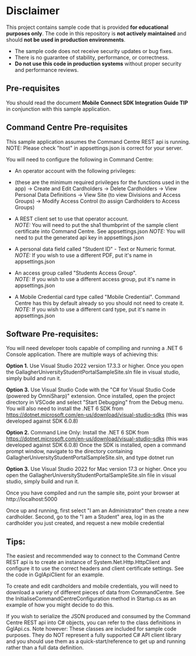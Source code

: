 ﻿
# Disclaimer

This project contains sample code that is provided **for educational purposes only**. The code in this repository is **not actively maintained** and should **not be used in production environments**.

- The sample code does not receive security updates or bug fixes.
- There is no guarantee of stability, performance, or correctness.
- **Do not use this code in production systems** without proper security and performance reviews.

## Pre-requisites

You should read the document **Mobile Connect SDK Integration Guide TIP** in conjunction with this sample application.

## Command Centre Pre-requisites

This sample application assumes the Command Centre REST api is running.  
NOTE: Please check "host" in appsettings.json is correct for your server.

You will need to configure the following in Command Centre:

- An operator account with the following privileges: 
- (these are the minimum required privileges for the functions used in the app)
  -> Create and Edit Cardholders
  -> Delete Cardholders
  -> View Personal Data Definitions
  -> View Site (to view Divisions and Access Groups)
  -> Modify Access Control (to assign Cardholders to Access Groups)

- A REST client set to use that operator account.  
  *NOTE:* You will need to put the sha1 thumbprint of the sample client certificate into Command Centre. See appsettings.json
  *NOTE:* You will need to put the generated api key in appsettings.json

- A personal data field called "Student ID" - Text or Numeric format.  
  *NOTE:* If you wish to use a different PDF, put it's name in appsettings.json

- An access group called "Students Access Group".  
 *NOTE:* If you wish to use a different access group, put it's name in appsettings.json

- A Mobile Credential card type called "Mobile Credential". Command Centre has this by default already so you should not need to create it.  
  *NOTE:* If you wish to use a different card type, put it's name in appsettings.json

## Software Pre-requisites:

You will need developer tools capable of compiling and running a .NET 6 Console application.
There are multiple ways of achieving this:

**Option 1.** Use Visual Studio 2022 version 17.3.3 or higher.
   Once you open the GallagherUniversityStudentPortalSampleSite.sln file in visual studio, simply build and run it.

**Option 3.** Use Visual Studio Code with the "C# for Visual Studio Code (powered by OmniSharp)" extension.
   Once installed, open the project directory in VSCode and select "Start Debugging" from the Debug menu.
   You will also need to install the .NET 6 SDK from https://dotnet.microsoft.com/en-us/download/visual-studio-sdks (this was developed against SDK 6.0.8)

**Option 2.** Command Line Only:
   Install the .NET 6 SDK from https://dotnet.microsoft.com/en-us/download/visual-studio-sdks (this was developed against SDK 6.0.8)
   Once the SDK is installed, open a command prompt window, navigate to the directory containing GallagherUniversityStudentPortalSampleSite.sln, and type 
   dotnet run

**Option 3.** Use Visual Studio 2022 for Mac version 17.3 or higher.
   Once you open the GallagherUniversityStudentPortalSampleSite.sln file in visual studio, simply build and run it.
 
Once you have compiled and run the sample site, point your browser at http://localhost:5000

Once up and running, first select "I am an Administrator" then create a new cardholder.
Second, go to the "I am a Student" area, log in as the cardholder you just created, and request a new mobile credential

## Tips:

The easiest and recommended way to connect to the Command Centre REST api is to create an instance of System.Net.Http.HttpClient and configure it to use
the correct headers and client certificate settings. See the code in GglApiClient for an example.

To create and edit cardholders and mobile credentials, you will need to download a variety of different pieces of data from CommandCentre.
See the InitialiseCommandCentreConfiguration method in Startup.cs as an example of how you might decide to do this.

If you wish to serialize the JSON produced and consumed by the Command Centre REST api into C# objects, you can refer to the class definitions in GglApi.cs.
Note however: These classes are included for sample code purposes. They do NOT represent a fully supported C# API client library and you should use them
as a quick-start/reference to get up and running rather than a full data definition.